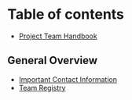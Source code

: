 # Table of contents

* [Project Team Handbook](README.md)

## General Overview

* [Important Contact Information](general-overview/important-contact-information.md)
* [Team Registry](general-overview/team-registry.md)

